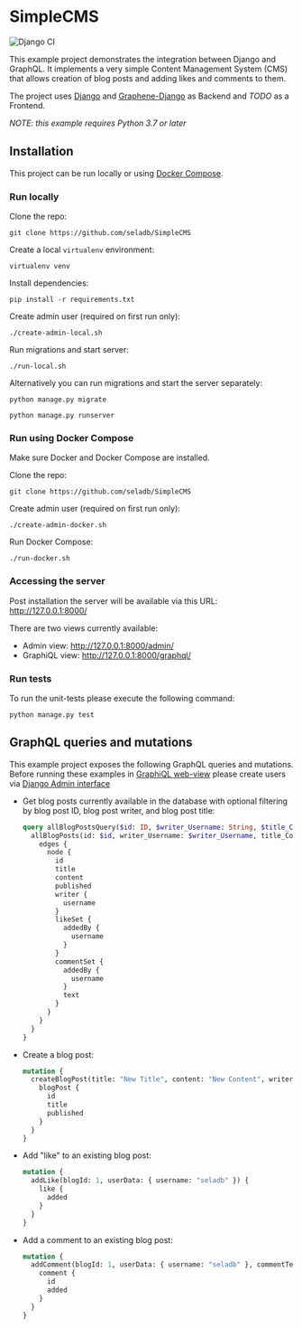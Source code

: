 # SimpleCMS

![Django CI](https://github.com/seladb/SimpleCMS/workflows/Django%20CI/badge.svg)

This example project demonstrates the integration between Django and GraphQL.
It implements a very simple Content Management System (CMS) that allows creation of blog posts and adding likes and comments to them.

The project uses [Django](https://www.djangoproject.com/) and [Graphene-Django](https://docs.graphene-python.org/projects/django/en/latest/) as Backend and *TODO* as a Frontend.

*NOTE: this example requires Python 3.7 or later*

## Installation

This project can be run locally or using [Docker Compose](https://docs.docker.com/compose/).

### Run locally

Clone the repo:

```shell
git clone https://github.com/seladb/SimpleCMS
```

Create a local `virtualenv` environment:

```shell
virtualenv venv
```

Install dependencies:

```shell
pip install -r requirements.txt
```

Create admin user (required on first run only):

```shell
./create-admin-local.sh
```

Run migrations and start server:

```shell
./run-local.sh
```

Alternatively you can run migrations and start the server separately:

```shell
python manage.py migrate
```

```shell
python manage.py runserver
```

### Run using Docker Compose

Make sure Docker and Docker Compose are installed.

Clone the repo:

```shell
git clone https://github.com/seladb/SimpleCMS
```

Create admin user (required on first run only):

```shell
./create-admin-docker.sh
```

Run Docker Compose:

```shell
./run-docker.sh
```

### Accessing the server

Post installation the server will be available via this URL: <http://127.0.0.1:8000/>

There are two views currently available:

- Admin view: <http://127.0.0.1:8000/admin/>
- GraphiQL view: <http://127.0.0.1:8000/graphql/>

### Run tests

To run the unit-tests please execute the following command:

```shell
python manage.py test
```

## GraphQL queries and mutations

This example project exposes the following GraphQL queries and mutations. Before running these examples in [GraphiQL web-view](http://127.0.0.1:8000/graphql/) please create users via [Django Admin interface](http://127.0.0.1:8000/admin/)

- Get blog posts currently available in the database with optional filtering by blog post ID, blog post writer, and blog post title:

  ```graphql
  query allBlogPostsQuery($id: ID, $writer_Username: String, $title_Contains: String, $title: String) {
    allBlogPosts(id: $id, writer_Username: $writer_Username, title_Contains: $title_Contains, title: $title) {
      edges {
        node {
          id
          title
          content
          published
          writer {
            username
          }
          likeSet {
            addedBy {
              username
            }
          }
          commentSet {
            addedBy {
              username
            }
            text
          }
        }
      }
    }
  }
  ```

- Create a blog post:

  ```graphql
  mutation {
    createBlogPost(title: "New Title", content: "New Content", writerData: { username: "seladb" }) {
      blogPost {
        id
        title
        published
      }
    }
  }
  ```

- Add "like" to an existing blog post:

  ```graphql
  mutation {
    addLike(blogId: 1, userData: { username: "seladb" }) {
      like {
        added
      }
    }
  }
  ```

- Add a comment to an existing blog post:

  ```graphql
  mutation {
    addComment(blogId: 1, userData: { username: "seladb" }, commentText: "NewComment") {
      comment {
        id
        added
      }
    }
  }  
  ```